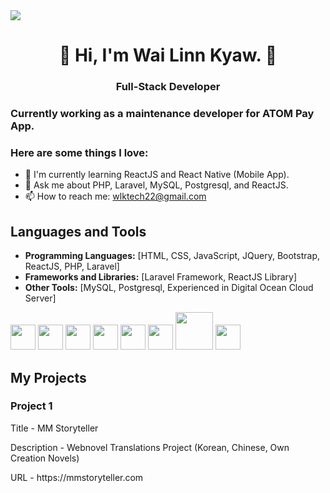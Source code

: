 <img src="https://png.pngtree.com/thumb_back/fh260/background/20210906/pngtree-ai-artificial-intelligence-starry-sky-portrait-blue-technology-banner-image_804237.jpg" />



<h1 align="center">👋 Hi, I'm Wai Linn Kyaw. 👋</h1>
<h3 align="center">Full-Stack Developer</h3>

### Currently working as a maintenance developer for ATOM Pay App.

### Here are some things I love:
- 🌱 I'm currently learning ReactJS and React Native (Mobile App).
- 💬 Ask me about PHP, Laravel, MySQL, Postgresql, and ReactJS.
- 📫 How to reach me: wlktech22@gmail.com

## Languages and Tools

- **Programming Languages:** [HTML, CSS, JavaScript, JQuery, Bootstrap, ReactJS, PHP, Laravel]
- **Frameworks and Libraries:** [Laravel Framework, ReactJS Library]
- **Other Tools:** [MySQL, Postgresql, Experienced in Digital Ocean Cloud Server]

<div style="display: inline:">
  <img src="https://cdn1.iconfinder.com/data/icons/programing-development-8/24/react_logo-512.png" width="40px" />
  <img src="https://www.pngitem.com/pimgs/m/206-2069866_transparent-css3-logo-png-jquery-logo-png-png.png" width="40px" />
  <img src="https://upload.wikimedia.org/wikipedia/commons/thumb/b/b2/Bootstrap_logo.svg/2560px-Bootstrap_logo.svg.png" width="40px" />
  <img src="https://upload.wikimedia.org/wikipedia/commons/thumb/6/6a/JavaScript-logo.png/800px-JavaScript-logo.png" width="40px" />
  <img src="https://upload.wikimedia.org/wikipedia/commons/thumb/2/27/PHP-logo.svg/1280px-PHP-logo.svg.png" width="40px" />
  <img src="https://static-00.iconduck.com/assets.00/laravel-icon-497x512-uwybstke.png" width="40px" />
  <img src="https://upload.wikimedia.org/wikipedia/labs/8/8e/Mysql_logo.png" width="60px" />
  <img src="https://upload.wikimedia.org/wikipedia/commons/thumb/2/29/Postgresql_elephant.svg/993px-Postgresql_elephant.svg.png" width="40px" />
</div>


## My Projects

### Project 1
<p>Title - MM Storyteller</p>
<p>Description - Webnovel Translations Project (Korean, Chinese, Own Creation Novels)</p>
<p>URL - https://mmstoryteller.com</p>
